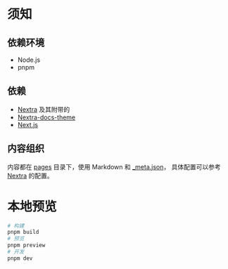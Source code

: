 # 须知

## 依赖环境

- Node.js
- pnpm

## 依赖

 - [Nextra](https://nextra.site) 及其附带的
  - [Nextra-docs-theme](https://nextra.site/docs/docs-theme/start)
  - [Next.js](https://nextjs.org)

## 内容组织

内容都在 [pages](./pages) 目录下，使用 Markdown 和 [\_meta.json](./pages/_meta.json)，
具体配置可以参考 [Nextra](https://nextra.site) 的配置。

# 本地预览

```bash
# 构建
pnpm build
# 预览
pnpm preview
# 开发
pnpm dev
```
